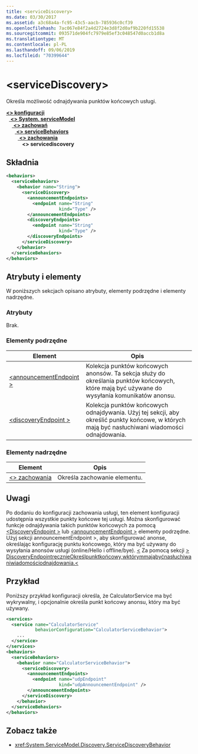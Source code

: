 ```yaml
---
title: <serviceDiscovery>
ms.date: 03/30/2017
ms.assetid: a3c68a4a-fc95-43c5-aacb-785936c0cf39
ms.openlocfilehash: 7ac067e84f2a4d2724e3d8f2d0af9b220fd15538
ms.sourcegitcommit: 093571de904fc7979e85ef3c048547d0accb1d8a
ms.translationtype: MT
ms.contentlocale: pl-PL
ms.lasthandoff: 09/06/2019
ms.locfileid: "70399644"
---
```

# <a name="servicediscovery"></a>\<serviceDiscovery>
Określa możliwość odnajdywania punktów końcowych usługi.  
  
[ **\<> konfiguracji**](../configuration-element.md)\
&nbsp;&nbsp;[ **\<> System. serviceModel**](system-servicemodel.md)\
&nbsp;&nbsp;&nbsp;&nbsp;[ **\<> zachowań**](behaviors.md)\
&nbsp;&nbsp;&nbsp;&nbsp;&nbsp;&nbsp;[ **\<> serviceBehaviors**](servicebehaviors.md)\
&nbsp;&nbsp;&nbsp;&nbsp;&nbsp;&nbsp;&nbsp;&nbsp;[ **\<> zachowania**](behavior-of-servicebehaviors.md)\
&nbsp;&nbsp;&nbsp;&nbsp;&nbsp;&nbsp;&nbsp;&nbsp;&nbsp;&nbsp; **\<> servicediscovery**  
  
## <a name="syntax"></a>Składnia  
  
```xml  
<behaviors>
  <serviceBehaviors>
    <behavior name="String">
      <serviceDiscovery>
        <announcementEndpoints>
          <endpoint name="String"
                    kind="Type" />
        </announcementEndpoints>
        <discoveryEndpoints>
          <endpoint name="String"
                    kind="Type" />
        </discoveryEndpoints>
      </serviceDiscovery>
    </behavior>
  </serviceBehaviors>
</behaviors>
```  
  
## <a name="attributes-and-elements"></a>Atrybuty i elementy  
 W poniższych sekcjach opisano atrybuty, elementy podrzędne i elementy nadrzędne.  
  
### <a name="attributes"></a>Atrybuty  
 Brak.  
  
### <a name="child-elements"></a>Elementy podrzędne  
  
|Element|Opis|  
|-------------|-----------------|  
|[\<announcementEndpoint >](announcementendpoint.md)|Kolekcja punktów końcowych anonsów. Ta sekcja służy do określania punktów końcowych, które mają być używane do wysyłania komunikatów anonsu.|  
|[\<discoveryEndpoint >](discoveryendpoint.md)|Kolekcja punktów końcowych odnajdywania. Użyj tej sekcji, aby określić punkty końcowe, w których mają być nasłuchiwani wiadomości odnajdowania.|  
  
### <a name="parent-elements"></a>Elementy nadrzędne  
  
|Element|Opis|  
|-------------|-----------------|  
|[\<> zachowania](behavior-of-endpointbehaviors.md)|Określa zachowanie elementu.|  
  
## <a name="remarks"></a>Uwagi  
 Po dodaniu do konfiguracji zachowania usługi, ten element konfiguracji udostępnia wszystkie punkty końcowe tej usługi. Można skonfigurować funkcje odnajdywania takich punktów końcowych za pomocą [ \<DiscoveryEndpoint >](discoveryendpoint.md) lub [ \<announcementEndpoint >](announcementendpoint.md) elementy podrzędne. Użyj sekcji announcementEndpoint >, aby skonfigurować anonse, określając konfigurację punktu końcowego, który ma być używany do wysyłania anonsów usługi (online/Hello i offline/bye). [ \<](announcementendpoint.md) Za pomocą sekcji [> DiscoveryEndpointręcznieOkreślpunktkońcowy,wktórymmająbyćnasłuchiwaniwiadomościodnajdowania.\<](discoveryendpoint.md)  
  
## <a name="example"></a>Przykład  
 Poniższy przykład konfiguracji określa, że CalculatorService ma być wykrywalny, i opcjonalnie określa punkt końcowy anonsu, który ma być używany.  
  
```xml  
<services>
  <service name="CalculatorService"
           behaviorConfiguration="CalculatorServiceBehavior">
    ...
  </service>
</services>
<behaviors>
  <serviceBehaviors>
    <behavior name="CalculatorServiceBehavior">
      <serviceDiscovery>
        <announcementEndpoints>
          <endpoint name="udpEndpoint"
                    kind="udpAnnouncementEndpoint" />
        </announcementEndpoints>
      </serviceDiscovery>
    </behavior>
  </serviceBehaviors>
</behaviors>
```  
  
## <a name="see-also"></a>Zobacz także

- <xref:System.ServiceModel.Discovery.ServiceDiscoveryBehavior>
